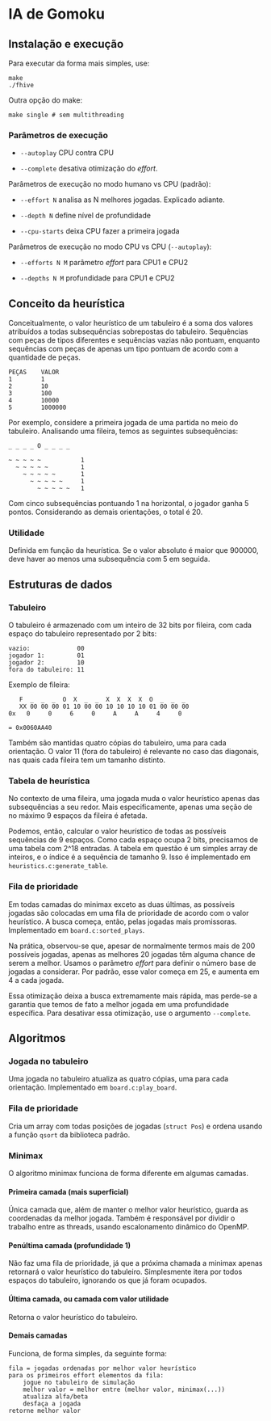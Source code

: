 # IA de Gomoku

## Instalação e execução

Para executar da forma mais simples, use:

    make
    ./fhive

Outra opção do make:

    make single # sem multithreading

### Parâmetros de execução

* ``--autoplay``   CPU contra CPU

* ``--complete``   desativa otimização do *effort*.

Parâmetros de execução no modo humano vs CPU (padrão):

* ``--effort N``   analisa as N melhores jogadas. Explicado adiante.

* ``--depth N``    define nível de profundidade

* ``--cpu-starts`` deixa CPU fazer a primeira jogada

Parâmetros de execução no modo CPU vs CPU (``--autoplay``):

* ``--efforts N M``   parâmetro *effort* para CPU1 e CPU2

* ``--depths N M``    profundidade para CPU1 e CPU2

## Conceito da heurística

Conceitualmente, o valor heurístico de um tabuleiro é a soma dos valores
atribuídos a todas subsequências sobrepostas do tabuleiro. Sequências com
peças de tipos diferentes e sequências vazias não pontuam, enquanto sequências
com peças de apenas um tipo pontuam de acordo com a quantidade de peças.

    PEÇAS    VALOR
    1        1
    2        10
    3        100
    4        10000
    5        1000000

Por exemplo, considere a primeira jogada de uma partida no meio do tabuleiro.
Analisando uma fileira, temos as seguintes subsequências:

    _ _ _ _ O _ _ _ _

    ~ ~ ~ ~ ~           1
      ~ ~ ~ ~ ~         1
        ~ ~ ~ ~ ~       1
          ~ ~ ~ ~ ~     1
            ~ ~ ~ ~ ~   1

Com cinco subsequências pontuando 1 na horizontal, o jogador ganha 5 pontos.
Considerando as demais orientações, o total é 20.

### Utilidade

Definida em função da heurística. Se o valor absoluto é maior que 900000,
deve haver ao menos uma subsequência com 5 em seguida.

## Estruturas de dados

### Tabuleiro
O tabuleiro é armazenado com um inteiro de 32 bits por fileira, com cada espaço 
do tabuleiro representado por 2 bits:

    vazio:             00
    jogador 1:         01 
    jogador 2:         10
    fora do tabuleiro: 11

Exemplo de fileira:

       F  _  _  _  O  X  _  _  X  X  X  X  O  _  _  _  
       XX 00 00 00 01 10 00 00 10 10 10 10 01 00 00 00
    0x   0     0     6     0     A     A     4     0

    = 0x0060AA40

Também são mantidas quatro cópias do tabuleiro, uma para cada orientação. O
valor 11 (fora do tabuleiro) é relevante no caso das diagonais, nas quais cada
fileira tem um tamanho distinto.

### Tabela de heurística
No contexto de uma fileira, uma jogada muda o valor heurístico apenas das
subsequências a seu redor. Mais especificamente, apenas uma seção de no máximo
9 espaços da fileira é afetada.

Podemos, então, calcular o valor heurístico de todas as possíveis sequências
de 9 espaços. Como cada espaço ocupa 2 bits, precisamos de uma tabela com 2^18
entradas. A tabela em questão é um simples array de inteiros, e o índice é a
sequência de tamanho 9. Isso é implementado em ``heuristics.c:generate_table``.

### Fila de prioridade

Em todas camadas do minimax exceto as duas últimas, as possíveis jogadas são
colocadas em uma fila de prioridade de acordo com o valor heurístico. A busca
começa, então, pelas jogadas mais promissoras. Implementado em
``board.c:sorted_plays``.

Na prática, observou-se que, apesar de normalmente termos mais de 200 possíveis
jogadas, apenas as melhores 20 jogadas têm alguma chance de serem a melhor.
Usamos o parâmetro *effort* para definir o número base de jogadas a considerar.
Por padrão, esse valor começa em 25, e aumenta em 4 a cada jogada.

Essa otimização deixa a busca extremamente mais rápida, mas perde-se a garantia
que temos de fato a melhor jogada em uma profundidade específica. Para
desativar essa otimização, use o argumento ``--complete``.

## Algoritmos

### Jogada no tabuleiro

Uma jogada no tabuleiro atualiza as quatro cópias, uma para cada orientação.
Implementado em ``board.c:play_board``.

### Fila de prioridade

Cria um array com todas posições de jogadas (``struct Pos``) e ordena usando
a função ``qsort`` da biblioteca padrão.

### Minimax

O algoritmo minimax funciona de forma diferente em algumas camadas.

#### Primeira camada (mais superficial)

Única camada que, além de manter o melhor valor heurístico, guarda as
coordenadas da melhor jogada. Também é responsável por dividir o trabalho entre
as threads, usando escalonamento dinâmico do OpenMP.

#### Penúltima camada (profundidade 1)

Não faz uma fila de prioridade, já que a próxima chamada a minimax apenas
retornará o valor heurístico do tabuleiro. Simplesmente itera por todos
espaços do tabuleiro, ignorando os que já foram ocupados.

#### Última camada, ou camada com valor utilidade

Retorna o valor heurístico do tabuleiro.

#### Demais camadas

Funciona, de forma simples, da seguinte forma:

    fila = jogadas ordenadas por melhor valor heurístico
    para os primeiros effort elementos da fila:
        jogue no tabuleiro de simulação
        melhor valor = melhor entre (melhor valor, minimax(...))
        atualiza alfa/beta
        desfaça a jogada
    retorne melhor valor
